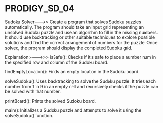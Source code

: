 # PRODIGY_SD_04

Sudoku Solver--->> Create a program that solves Sudoku puzzles automatically. The program should take an input grid representing an unsolved Sudoku puzzle and use an algorithm to fill in the missing numbers. It should use backtracking or other suitable techniques to explore possible solutions and find the correct arrangement of numbers for the puzzle. Once solved, the program should display the completed Sudoku grid.

Explanation:---->>> isSafe(): Checks if it's safe to place a number num in the specified row and column of the Sudoku board.

findEmptyLocation(): Finds an empty location in the Sudoku board.

solveSudoku(): Uses backtracking to solve the Sudoku puzzle. It tries each number from 1 to 9 in an empty cell and recursively checks if the puzzle can be solved with that number.

printBoard(): Prints the solved Sudoku board.

main(): Initializes a Sudoku puzzle and attempts to solve it using the solveSudoku() function.

